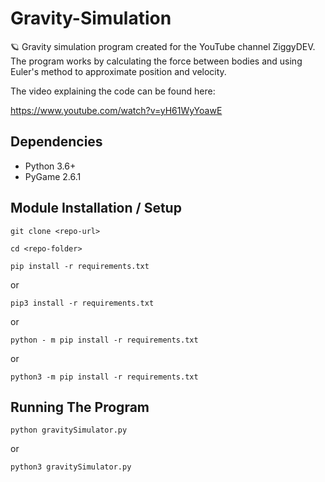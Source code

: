 # Gravity-Simulation

🪐 Gravity simulation program created for the YouTube channel ZiggyDEV. The program works by calculating the force between bodies and using Euler's method to approximate position and velocity.

The video explaining the code can be found here:

https://www.youtube.com/watch?v=yH61WyYoawE

## Dependencies

- Python 3.6+
- PyGame 2.6.1

## Module Installation / Setup

```git clone <repo-url>```

```cd <repo-folder>```

```pip install -r requirements.txt```

or

```pip3 install -r requirements.txt```

or

```python - m pip install -r requirements.txt```

or

```python3 -m pip install -r requirements.txt```

## Running The Program

```python gravitySimulator.py```

or

```python3 gravitySimulator.py```

